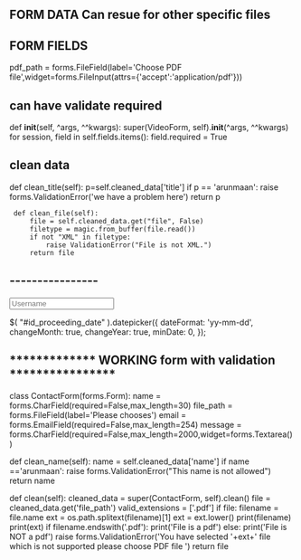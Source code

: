 ## FORM DATA Can resue for other specific files ##


## FORM FIELDS ##

pdf_path = forms.FileField(label='Choose PDF file',widget=forms.FileInput(attrs={'accept':'application/pdf'}))

## can have validate required ##

def __init__(self, ^args, ^^kwargs):
         super(VideoForm, self).__init__(^args, ^^kwargs)
         for session, field in self.fields.items():
             field.required = True

## clean data  ##

def clean_title(self):
       p=self.cleaned_data['title']
       if p == 'arunmaan':
           raise forms.ValidationError('we have a problem here')
       return p

     def clean_file(self):
         file = self.cleaned_data.get("file", False)
         filetype = magic.from_buffer(file.read())
         if not "XML" in filetype:
             raise ValidationError("File is not XML.")
         return file


## ---------------- ##

<div class="input-group">
  <span class="input-group-addon"><span class="glyphicon glyphicon-user"></span></span>
  <input type="text" class="form-control" placeholder="Username">
</div>


$( "#id_proceeding_date" ).datepicker({
   dateFormat: 'yy-mm-dd',
  changeMonth: true,
  changeYear: true,
  minDate: 0,
});


## *************  WORKING form with validation **************** ##

class ContactForm(forms.Form):
  name = forms.CharField(required=False,max_length=30)
  file_path = forms.FileField(label='Please chooses')
  email = forms.EmailField(required=False,max_length=254)
  message = forms.CharField(required=False,max_length=2000,widget=forms.Textarea())



  def clean_name(self):
    name = self.cleaned_data['name']
    if name =='arunmaan':
      raise forms.ValidationError("This name is not allowed")
    return name


  def clean(self):
    cleaned_data = super(ContactForm, self).clean()
    file = cleaned_data.get('file_path')
    valid_extensions = ['.pdf']
    if file:
      filename = file.name
      ext = os.path.splitext(filename)[1]
      ext = ext.lower()
      print(filename)
      print(ext)
      if filename.endswith('.pdf'):
        print('File is a pdf')
      else:
        print('File is NOT a pdf')
        raise forms.ValidationError('You have selected '+ext+' file which is not supported please choose PDF file ')
    return file
